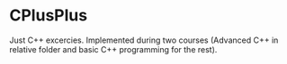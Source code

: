 # CPlusPlus

Just C++ excercies. Implemented during two courses (Advanced C++ in relative folder and basic C++ programming for the rest).
